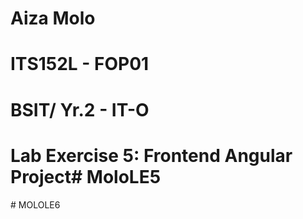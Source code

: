 # Aiza Molo
# ITS152L - FOP01
# BSIT/ Yr.2 - IT-O

# Lab Exercise 5: Frontend Angular Project#   M o l o L E 5 
 
 #   M O L O L E 6  
 